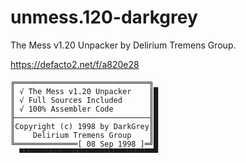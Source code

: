 # unmess.120-darkgrey
The Mess v1.20 Unpacker by Delirium Tremens Group.

https://defacto2.net/f/a820e28

```
╔══════════════════════════════╗
║ √ The Mess v1.20 Unpacker    ║█
║ √ Full Sources Included      ║█
║ √ 100% Assembler Code        ║█
╟──────────────────────────────╢█
║Copyright (c) 1998 by DarkGrey║█
║    Delirium Tremens Group    ║█
╚══════════════[ 08 Sep 1998 ]═╝█
  ▀▀▀▀▀▀▀▀▀▀▀▀▀▀▀▀▀▀▀▀▀▀▀▀▀▀▀▀▀▀▀
```
